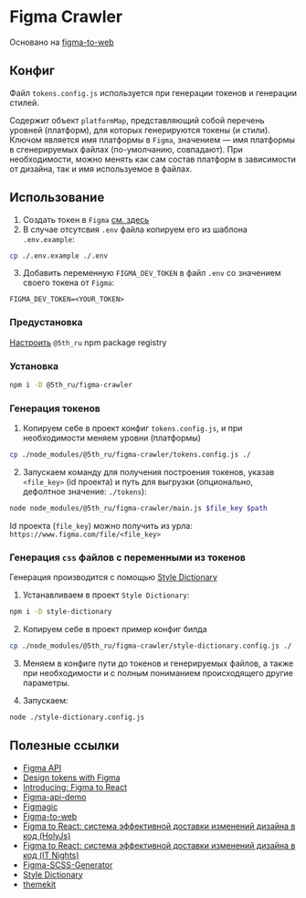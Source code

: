 # Figma Crawler

Основано на [figma-to-web](https://github.com/Severenit/figma-to-web)

## Конфиг

Файл `tokens.config.js` используется при генерации токенов и генерации стилей.

Содержит объект `platformMap`, представляющий собой перечень уровней (платформ), для которых генерируются токены (и стили). Ключом является имя платформы в `Figma`, значением — имя платформы в сгенерируемых файлах (по-умолчанию, совпадают). При необходимости, можно менять как сам состав платформ в зависимости от дизайна, так и имя используемое в файлах.

## Использование

1. Создать токен в `Figma` [см. здесь](https://www.figma.com/developers/docs#authentication)
2. В случае отсутсвия `.env` файла копируем его из шаблона `.env.example`:
```sh
cp ./.env.example ./.env
```
3. Добавить переменную `FIGMA_DEV_TOKEN` в файл `.env` со значением своего токена от `Figma`:
```
FIGMA_DEV_TOKEN=<YOUR_TOKEN>
```
### Предустановка

[Настроить](https://g.5th.ru/5th_ru/tips-tricks-and-docs/-/blob/master/nodejs/@5th_ru.md) `@5th_ru` npm package registry

### Установка

```sh
npm i -D @5th_ru/figma-crawler
```

### Генерация токенов

1. Копируем себе в проект конфиг `tokens.config.js`, и при необходимости меняем уровни (платформы)
```sh
cp ./node_modules/@5th_ru/figma-crawler/tokens.config.js ./
```
2. Запускаем команду для получения построения токенов, указав `<file_key>` (id проекта) и путь для выгрузки (опционально, дефолтное значение: `./tokens`):
```sh
node node_modules/@5th_ru/figma-crawler/main.js $file_key $path
```

Id проекта (`file_key`) можно получить из урла: `https://www.figma.com/file/<file_key>`

### Генерация `css` файлов с переменными из токенов

Генерация производится с помощью [Style Dictionary](https://amzn.github.io/style-dictionary)

1. Устанавливаем в проект `Style Dictionary`:
```sh
npm i -D style-dictionary
```

2. Копируем себе в проект пример конфиг билда
```sh
cp ./node_modules/@5th_ru/figma-crawler/style-dictionary.config.js ./
```

3. Меняем в конфиге пути до токенов и генерируемых файлов, а также при необходимости и с полным пониманием происходящего другие параметры.

4. Запускаем:
```sh
node ./style-dictionary.config.js
```

## Полезные ссылки
- [Figma API](https://www.figma.com/developers/api)
- [Design tokens with Figma](https://blog.prototypr.io/design-tokens-with-figma-aef25c42430f#3207)
- [Introducing: Figma to React](https://www.figma.com/blog/introducing-figma-to-react/)
- [Figma-api-demo](https://github.com/figma/figma-api-demo)
- [Figmagic](https://github.com/mikaelvesavuori/figmagic)
- [Figma-to-web](https://github.com/Severenit/figma-to-web)
- [Figma to React: система эффективной доставки изменений дизайна в код (HolyJs)](https://www.youtube.com/watch?v=A3CamtT9VBs&list=PL8sJahqnzh8KXjvw3i0bY-fCn1abQMbv8&index=20&t=0s)
- [Figma to React: система эффективной доставки изменений дизайна в код (IT Nights)](https://www.youtube.com/watch?v=VIyd2YOUOhI&feature=youtu.be&fbclid=IwAR1EjKDrRsltbxfI8moSn3wr7pJtvDA7JRvUEAiakwI-Z1YRiap4IbmDsfk)
- [Figma-SCSS-Generator](https://github.com/KarlRombauts/Figma-SCSS-Generator)
- [Style Dictionary](https://amzn.github.io/style-dictionary)
- [themekit](https://github.com/bem/themekit)
